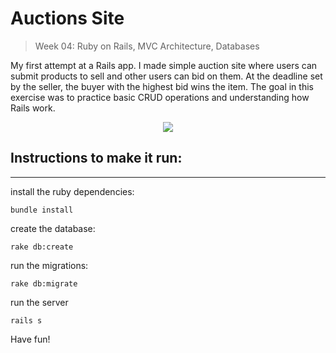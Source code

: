

# Auctions Site
> Week 04: Ruby on Rails, MVC Architecture, Databases

My first attempt at a Rails app. I made simple auction site where users can submit products to sell and other users can bid on them. At the deadline set by the seller, the buyer with the highest bid wins the item. The goal in this exercise was to practice basic CRUD operations and understanding how Rails work. 


<p align="center">
		<img src="http://i63.tinypic.com/oa3u6e.jpg">
</p>




## Instructions to make it run:
------------------

install the ruby dependencies:

```
bundle install
```
create the database: 

```
rake db:create
```

run the migrations:

```
rake db:migrate
```

run the server

```
rails s
```


Have fun!








